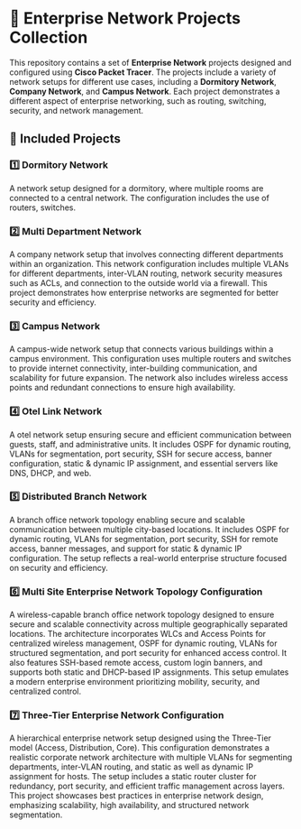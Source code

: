 # 🚀 Enterprise Network Projects Collection

This repository contains a set of **Enterprise Network** projects designed and configured using **Cisco Packet Tracer**. The projects include a variety of network setups for different use cases, including a **Dormitory Network**, **Company Network**, and **Campus Network**. Each project demonstrates a different aspect of enterprise networking, such as routing, switching, security, and network management.

## 📂 Included Projects

### 1️⃣ **Dormitory Network**
A network setup designed for a dormitory, where multiple rooms are connected to a central network. The configuration includes the use of routers, switches.

### 2️⃣ **Multi Department Network**
A company network setup that involves connecting different departments within an organization. This network configuration includes multiple VLANs for different departments, inter-VLAN routing, network security measures such as ACLs, and connection to the outside world via a firewall. This project demonstrates how enterprise networks are segmented for better security and efficiency.

### 3️⃣ **Campus Network**
A campus-wide network setup that connects various buildings within a campus environment. This configuration uses multiple routers and switches to provide internet connectivity, inter-building communication, and scalability for future expansion. The network also includes wireless access points and redundant connections to ensure high availability.

### 4️⃣ **Otel Link Network**
A otel network setup ensuring secure and efficient communication between guests, staff, and administrative units. It includes OSPF for dynamic routing, VLANs for segmentation, port security, SSH for secure access, banner configuration, static & dynamic IP assignment, and essential servers like DNS, DHCP, and web.

### 5️⃣ **Distributed Branch Network**
A branch office network topology enabling secure and scalable communication between multiple city-based locations. It includes OSPF for dynamic routing, VLANs for segmentation, port security, SSH for remote access, banner messages, and support for static & dynamic IP configuration. The setup reflects a real-world enterprise structure focused on security and efficiency.

### 6️⃣ **Multi Site Enterprise Network Topology Configuration**
A wireless-capable branch office network topology designed to ensure secure and scalable connectivity across multiple geographically separated locations. The architecture incorporates WLCs and Access Points for centralized wireless management, OSPF for dynamic routing, VLANs for structured segmentation, and port security for enhanced access control. It also features SSH-based remote access, custom login banners, and supports both static and DHCP-based IP assignments. This setup emulates a modern enterprise environment prioritizing mobility, security, and centralized control.

### 7️⃣ **Three-Tier Enterprise Network Configuration**
A hierarchical enterprise network setup designed using the Three-Tier model (Access, Distribution, Core). This configuration demonstrates a realistic corporate network architecture with multiple VLANs for segmenting departments, inter-VLAN routing, and static as well as dynamic IP assignment for hosts. The setup includes a static router cluster for redundancy, port security, and efficient traffic management across layers. This project showcases best practices in enterprise network design, emphasizing scalability, high availability, and structured network segmentation.
